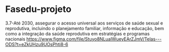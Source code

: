 # Fasedu-projeto 
3.7-Até 2030, assegurar o acesso universal aos serviços de saúde sexual e reprodutiva, incluindo o planejamento familiar, informação e educação, bem como a integração da saúde reprodutiva em estratégias e programas nacionais
https://www.figma.com/file/Stuyo8NLuaIWueyEArZJmV/Telas---ODS?t=eZkUHzu9UOsPhti8-6
